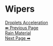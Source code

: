 # Wipers


<div class="page-nav">
  <a href="#/DropletsAcceleration" class="prev">
    <div class="title">Droplets Acceleration</div>
    <div class="subtitle">⬅ Previous Page</div>
  </a>
  <a href="#/RainMaterial" class="next">
    <div class="title">Rain Material</div>
    <div class="subtitle">Next Page ➡</div>
  </a>
</div>
